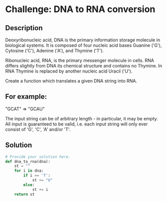 # Challenge: DNA to RNA conversion

## Description
Deoxyribonucleic acid, DNA is the primary information storage molecule in biological systems. It is composed of four nucleic acid bases Guanine ('G'), Cytosine ('C'), Adenine ('A'), and Thymine ('T').

Ribonucleic acid, RNA, is the primary messenger molecule in cells. RNA differs slightly from DNA its chemical structure and contains no Thymine. In RNA Thymine is replaced by another nucleic acid Uracil ('U').

Create a function which translates a given DNA string into RNA.

## For example:

"GCAT"  =>  "GCAU"

The input string can be of arbitrary length - in particular, it may be empty. All input is guaranteed to be valid, i.e. each input string will only ever consist of 'G', 'C', 'A' and/or 'T'.

## Solution

```python
# Provide your solution here.
def dna_to_rna(dna):
    st = ""
    for i in dna:
        if i == 'T':
            st += "U"
        else:
            st += i
    return st
